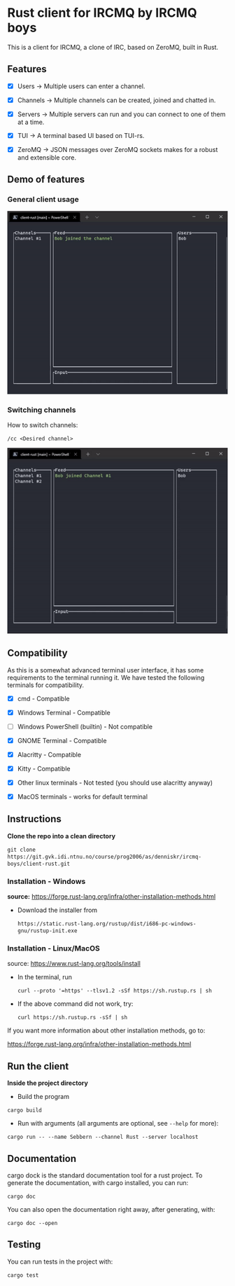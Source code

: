 # Rust client for IRCMQ by IRCMQ boys

This is a client for IRCMQ, a clone of IRC, based on ZeroMQ, built in Rust.

## Features

- [x] Users -> Multiple users can enter a channel.



- [x] Channels -> Multiple channels can be created, joined and chatted in.

- [x] Servers -> Multiple servers can run and you can connect to one of them at a time.

- [x] TUI -> A terminal based UI based on TUI-rs.

- [x] ZeroMQ -> JSON messages over ZeroMQ sockets makes for a robust and extensible core.

## Demo of features
### General client usage
![Different users](.gitlab/different_users.gif)
### Switching channels
How to switch channels:
```
/cc <Desired channel>
```
![Switching channels](.gitlab/channel-switch.gif)
## Compatibility

As this is a somewhat advanced terminal user interface, it has some requirements to the terminal running it. We have tested the following terminals for compatibility.

- [x] cmd - Compatible

- [x] Windows Terminal - Compatible

- [ ] Windows PowerShell (builtin) - Not compatible

- [x] GNOME Terminal - Compatible

- [x] Alacritty - Compatible

- [x] Kitty - Compatible

- [x] Other linux terminals - Not tested (you should use alacritty anyway)

- [x] MacOS terminals - works for default terminal

## Instructions

**Clone the repo into a clean directory**

```
git clone https://git.gvk.idi.ntnu.no/course/prog2006/as/denniskr/ircmq-boys/client-rust.git
```

### Installation - Windows

**source:** https://forge.rust-lang.org/infra/other-installation-methods.html

- Download the installer from
  ```
  https://static.rust-lang.org/rustup/dist/i686-pc-windows-gnu/rustup-init.exe
  ```

### Installation - Linux/MacOS

source: https://www.rust-lang.org/tools/install

- In the terminal, run

  ```
  curl --proto '=https' --tlsv1.2 -sSf https://sh.rustup.rs | sh
  ```

- If the above command did not work, try:

  ```
  curl https://sh.rustup.rs -sSf | sh
  ```

If you want more information about other installation methods, go to:

https://forge.rust-lang.org/infra/other-installation-methods.html

## Run the client

**Inside the project directory**

* Build the program

```
cargo build
```

* Run with arguments (all arguments are optional, see `--help` for more):

```
cargo run -- --name Sebbern --channel Rust --server localhost
```

## Documentation

cargo dock is the standard documentation tool for a rust project. To generate the documentation, with cargo installed, you can run:

```
cargo doc
```

You can also open the documentation right away, after generating, with:
```
cargo doc --open
```

## Testing

You can run tests in the project with:

```
cargo test
```
